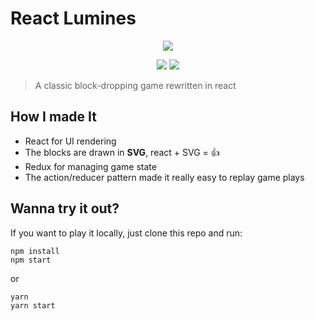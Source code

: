 # React Lumines
<p align=center>
<img src="https://i.imgur.com/8ce2GPL.gif">
</p>
<p align=center>
<a target="_blank" href="https://opensource.org/licenses/MIT" title="License: MIT"><img src="https://img.shields.io/badge/License-MIT-blue.svg"></a>
<a target="_blank" href="http://makeapullrequest.com" title="PRs Welcome"><img src="https://img.shields.io/badge/PRs-welcome-brightgreen.svg"></a>
</p>

> A classic block-dropping game rewritten in react

## How I made It

- React for UI rendering
- The blocks are drawn in **SVG**, react + SVG = 👍
- Redux for managing game state 
- The action/reducer pattern made it really easy to replay game plays

## Wanna try it out?

If you want to play it locally, just clone this repo and run:

```
npm install
npm start
```

or

```
yarn
yarn start
```
